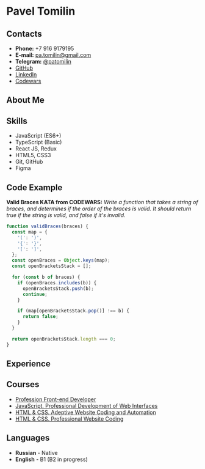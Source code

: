 # Pavel Tomilin

## Contacts

- **Phone:** +7 916 9179195
- **E-mail:** pa.tomilin@gmail.com
- **Telegram:** [@patomilin](https://t.me/patomilin)
- [GitHub](https://github.com/Paavveel)
- [LinkedIn](https://www.linkedin.com/in/pavel-tomilin/)
- [Codewars](https://www.codewars.com/users/Paavveel)

## **About Me**

## **Skills**

- JavaScript (ES6+)
- TypeScript (Basic)
- React JS, Redux
- HTML5, CSS3
- Git, GitHub
- Figma

## **Code Example**

**Valid Braces KATA from CODEWARS:**
_Write a function that takes a string of braces, and determines if the order of the braces is valid. It should return true if the string is valid, and false if it's invalid._

```javascript
function validBraces(braces) {
  const map = {
    '(': ')',
    '{': '}',
    '[': ']',
  };
  const openBraces = Object.keys(map);
  const openBracketsStack = [];

  for (const b of braces) {
    if (openBraces.includes(b)) {
      openBracketsStack.push(b);
      continue;
    }

    if (map[openBracketsStack.pop()] !== b) {
      return false;
    }
  }

  return openBracketsStack.length === 0;
}
```

## **Experience**

## **Courses**

- [Profession Front-end Developer](https://assets.htmlacademy.ru/certificates/profession/15/1295561.pdf)
- [JavaScript. Professional Development of Web Interfaces](https://assets.htmlacademy.ru/certificates/intensive/173/1295561.pdf)
- [HTML & CSS. Adeptive Website Coding and Automation](https://assets.htmlacademy.ru/certificates/intensive/161/1295561.pdf)
- [HTML & CSS. Professional Website Coding](https://assets.htmlacademy.ru/certificates/intensive/159/1295561.pdf)

## **Languages**

- **Russian** - Native
- **English** - B1 (B2 in progress)
